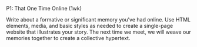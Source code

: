 P1: That One Time Online (1wk)

Write about a formative or significant memory you've had online. Use HTML elements, media, and basic styles as needed to create a single-page website that illustrates your story. The next time we meet, we will weave our memories together to create a collective hypertext.